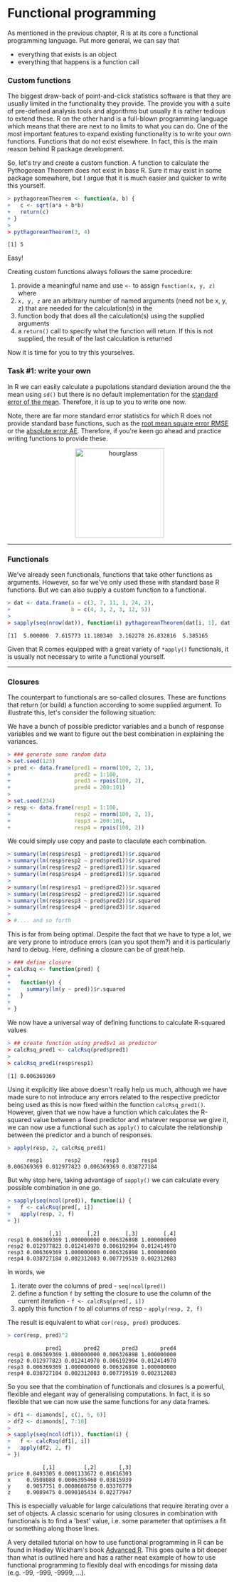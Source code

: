 
# Functional programming

As mentioned in the previous chapter, R is at its core a functional programming language. Put more general, we can say that

* everything that exists is an object
* everything that happens is a function call

### Custom functions

The biggest draw-back of point-and-click statistics software is that they are usually limited in the functionality they provide. The provide you with a suite of pre-defined analysis tools and algorithms but usually it is rather tedious to extend these. R on the other hand is a full-blown programming language which means that there are next to no limits to what you can do. One of the most important features to expand existing functionality is to write your own functions. Functions that do not exist elsewhere. In fact, this is the main reason behind R package development.

So, let's try and create a custom function. A function to calculate the Pythogorean Theorem does not exist in base R. Sure it may exist in some package somewhere, but I argue that it is much easier and quicker to write this yourself.


```r
> pythagoreanTheorem <- function(a, b) {
+   c <- sqrt(a*a + b*b)
+   return(c)
+ }
> 
> pythagoreanTheorem(3, 4)
```

```
[1] 5
```

Easy!

Creating custom functions always follows the same procedure:

1. provide a meaningful name and use `<-` to assign `function(x, y, z)` where
2. `x, y, z` are an arbitrary number of named arguments (need not be x, y, z) that are needed for the calculation(s) in the 
3. function body that does all the calculation(s) using the supplied arguments
4. a `return()` call to specify what the function will return. If this is not supplied, the result of the last calculation is returned

Now it is time for you to try this yourselves.

### Task #1: write your own
In R we can easily calculate a pupolations standard deviation around the the mean using `sd()` but there is no default implementation for the [standard error of the mean](https://en.wikipedia.org/wiki/Standard_error). Therefore, it is up to you to write one now. 

Note, there are far more standard error statistics for which R does not provide standard base functions, such as the [root mean square error RMSE](https://en.wikipedia.org/wiki/Root-mean-square_deviation) or the [absolute error AE](https://en.wikipedia.org/wiki/Approximation_error). Therefore, if you're keen go ahead and practice writing functions to provide these.

<center>
  <img src="https://pixabay.com/static/uploads/photo/2012/04/14/14/04/hourglass-34048_640.png" alt="hourglass" style="width: 200px;"/>
</center>

-------

### Functionals

We've already seen functionals, functions that take other functions as arguments. However, so far we've only used these with standard base R functions. But we can also supply a custom function to a functional.


```r
> dat <- data.frame(a = c(3, 7, 11, 1, 24, 2),
+                   b = c(4, 3, 2, 3, 12, 5))
> 
> sapply(seq(nrow(dat)), function(i) pythagoreanTheorem(dat[i, 1], dat[i, 2]))
```

```
[1]  5.000000  7.615773 11.180340  3.162278 26.832816  5.385165
```

Given that R comes equipped with a great variety of `*apply()` functionals, it is usually not necessary to write a functional yourself. 

-------

### Closures

The counterpart to functionals are so-called closures. These are functions that return (or build) a function according to some supplied argument. To illustrate this, let's consider the following situation:

We have a bunch of possible predictor variables and a bunch of response variables and we want to figure out the best combination in explaining the variances. 


```r
> ### generate some random data
> set.seed(123)
> pred <- data.frame(pred1 = rnorm(100, 2, 1),
+                    pred2 = 1:100,
+                    pred3 = rpois(100, 2),
+                    pred4 = 200:101)
> 
> set.seed(234)
> resp <- data.frame(resp1 = 1:100,
+                    resp2 = rnorm(100, 2, 1),
+                    resp3 = 200:101,
+                    resp4 = rpois(100, 2))
```

We could simply use copy and paste to claculate each combination.


```r
> summary(lm(resp$resp1 ~ pred$pred1))$r.squared
> summary(lm(resp$resp2 ~ pred$pred1))$r.squared
> summary(lm(resp$resp2 ~ pred$pred1))$r.squared
> summary(lm(resp$resp4 ~ pred$pred1))$r.squared
> 
> summary(lm(resp$resp1 ~ pred$pred2))$r.squared
> summary(lm(resp$resp2 ~ pred$pred2))$r.squared
> summary(lm(resp$resp3 ~ pred$pred2))$r.squared
> summary(lm(resp$resp4 ~ pred$pred3))$r.squared
> 
> #.... and so forth
```

This is far from being optimal. Despite the fact that we have to type a lot, we are very prone to introduce errors (can you spot them?) and it is particularly hard to debug. Here, defining a closure can be of great help.


```r
> ### define closure
> calcRsq <- function(pred) {
+ 
+   function(y) {
+     summary(lm(y ~ pred))$r.squared
+   }
+ 
+ }
```

We now have a universal way of defining functions to calculate R-squared values


```r
> ## create function using pred$v1 as predictor
> calcRsq_pred1 <- calcRsq(pred$pred1)
> 
> calcRsq_pred1(resp$resp1)
```

```
[1] 0.006369369
```

Using it explicitly like above doesn't really help us much, although we have made sure to not introduce any errors related to the respective predictor being used as this is now fixed within the function `calcRsq_pred1()`. However, given that we now have a function which calculates the R-squared value between a fixed predictor and whatever response we give it, we can now use a functional such as `apply()` to calculate the relationship between the predictor and a bunch of responses.


```r
> apply(resp, 2, calcRsq_pred1)
```

```
      resp1       resp2       resp3       resp4 
0.006369369 0.012977823 0.006369369 0.038727184 
```

But why stop here, taking advantage of `sapply()` we can calculate every possible combination in one go.


```r
> sapply(seq(ncol(pred)), function(i) {
+   f <- calcRsq(pred[, i])
+   apply(resp, 2, f)
+ })
```

```
             [,1]        [,2]        [,3]        [,4]
resp1 0.006369369 1.000000000 0.006326898 1.000000000
resp2 0.012977823 0.012414970 0.006192994 0.012414970
resp3 0.006369369 1.000000000 0.006326898 1.000000000
resp4 0.038727184 0.002312083 0.007719519 0.002312083
```

In words, we 

1. iterate over the columns of pred - `seq(ncol(pred))`
2. define a function `f` by setting the closure to use the column of the current iteration - `f <- calcRsq(pred[, i])`
3. apply this function `f` to all columns of resp - `apply(resp, 2, f)`

The result is equivalent to what `cor(resp, pred)` produces.


```r
> cor(resp, pred)^2
```

```
            pred1       pred2       pred3       pred4
resp1 0.006369369 1.000000000 0.006326898 1.000000000
resp2 0.012977823 0.012414970 0.006192994 0.012414970
resp3 0.006369369 1.000000000 0.006326898 1.000000000
resp4 0.038727184 0.002312083 0.007719519 0.002312083
```

So you see that the combination of functionals and closures is a powerful, flexible and elegant way of generalising computations. In fact, it is so flexible that we can now use the same functions for any data frames.


```r
> df1 <- diamonds[, c(1, 5, 6)]
> df2 <- diamonds[, 7:10]
> 
> sapply(seq(ncol(df1)), function(i) {
+   f <- calcRsq(df1[, i])
+   apply(df2, 2, f)
+ })
```

```
           [,1]         [,2]       [,3]
price 0.8493305 0.0001133672 0.01616303
x     0.9508088 0.0006395460 0.03815939
y     0.9057751 0.0008608750 0.03376779
z     0.9089475 0.0090105434 0.02277947
```

This is especially valuable for large calculations that require iterating over a set of objects. A classic scenario for using closures in combination with functionals is to find a 'best' value, i.e. some parameter that optimises a fit or something along those lines.

A very detailed tutorial on how to use functional programming in R can be found in Hadley Wickham's book [Advanced R](http://adv-r.had.co.nz/Functional-programming.html). This goes quite a bit deeper than what is outlined here and has a rather neat example of how to use functional programming to flexibly deal with encodings for missing data (e.g. -99, -999, -9999, ...).
